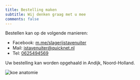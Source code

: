 ```yaml
---
title: Bestelling maken
subtitle: Wij denken graag met u mee
comments: false
---
```


Bestellen kan op de volgende manieren:

- Facebook: [m.me/slagerijstavenuiter](https://m.me/slagerijstavenuiter)</a>
- Mail: [jstavenuiter@quicknet.nl](mailto:jstavenuiter@quicknet.nl)</a>
- Tel: [0625494569](tel:0625494569)</a>

Uw bestelling kan worden opgehaald in Andijk, Noord-Holland.

![koe anatomie](/img/cow.png#750)

